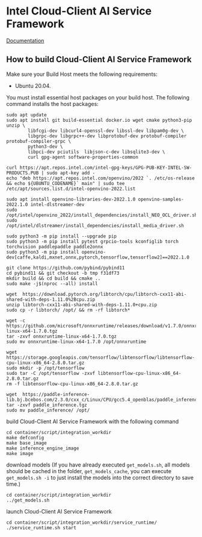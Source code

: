 # Intel Cloud-Client AI Service Framework

[Documentation](https://intel.github.io/cloud-client-ai-service-framework/)

## How to build Cloud-Client AI Service Framework
Make sure your Build Host meets the following requirements:
- Ubuntu 20.04.

You must install essential host packages on your build host.
The following command installs the host packages:
```
sudo apt update
sudo apt install git build-essential docker.io wget cmake python3-pip unzip \
        libfcgi-dev libcurl4-openssl-dev libssl-dev libpam0g-dev \
        libgrpc-dev libgrpc++-dev libprotobuf-dev protobuf-compiler protobuf-compiler-grpc \
        python3-dev \
        libpci-dev pciutils  libjson-c-dev libsqlite3-dev \
        curl gpg-agent software-properties-common

curl https://apt.repos.intel.com/intel-gpg-keys/GPG-PUB-KEY-INTEL-SW-PRODUCTS.PUB | sudo apt-key add -
echo "deb https://apt.repos.intel.com/openvino/2022 `. /etc/os-release && echo ${UBUNTU_CODENAME}` main" | sudo tee /etc/apt/sources.list.d/intel-openvino-2022.list

sudo apt install openvino-libraries-dev-2022.1.0 openvino-samples-2022.1.0 intel-dlstreamer-dev
sudo /opt/intel/openvino_2022/install_dependencies/install_NEO_OCL_driver.sh
sudo /opt/intel/dlstreamer/install_dependencies/install_media_driver.sh

sudo python3 -m pip install --upgrade pip
sudo python3 -m pip install pytest grpcio-tools kconfiglib torch torchvision paddlepaddle paddle2onnx
sudo python3 -m pip install openvino-dev[caffe,kaldi,mxnet,onnx,pytorch,tensorflow,tensorflow2]==2022.1.0

git clone https://github.com/pybind/pybind11
cd pybind11 && git checkout -b tmp f31df73
mkdir build && cd build && cmake ..
sudo make -j$(nproc --all) install

wget  https://download.pytorch.org/libtorch/cpu/libtorch-cxx11-abi-shared-with-deps-1.11.0%2Bcpu.zip
unzip libtorch-cxx11-abi-shared-with-deps-1.11.0+cpu.zip
sudo cp -r libtorch/ /opt/ && rm -rf libtorch*

wget -c https://github.com/microsoft/onnxruntime/releases/download/v1.7.0/onnxruntime-linux-x64-1.7.0.tgz
tar -zxvf onnxruntime-linux-x64-1.7.0.tgz
sudo mv onnxruntime-linux-x64-1.7.0 /opt/onnxruntime

wget https://storage.googleapis.com/tensorflow/libtensorflow/libtensorflow-cpu-linux-x86_64-2.8.0.tar.gz
sudo mkdir -p /opt/tensorflow
sudo tar -C /opt/tensorflow -zxvf libtensorflow-cpu-linux-x86_64-2.8.0.tar.gz
rm -f libtensorflow-cpu-linux-x86_64-2.8.0.tar.gz

wget  https://paddle-inference-lib.bj.bcebos.com/2.3.0/cxx_c/Linux/CPU/gcc5.4_openblas/paddle_inference.tgz
tar -zxvf paddle_inference.tgz
sudo mv paddle_inference/ /opt/
```
build Cloud-Client AI Service Framework with the following command
```
cd container/script/integration_workdir
make defconfig
make base_image
make inference_engine_image
make image
```

download models (If you have already executed `get_models.sh`, all models should be cached in the folder, `get_models_cache`, you can execute `get_models.sh -i` to just install the models into the correct directory to save time.)

```
cd container/script/integration_workdir
../get_models.sh
```

launch Cloud-Client AI Service Framework

```
cd container/script/integration_workdir/service_runtime/
./service_runtime.sh start
```
